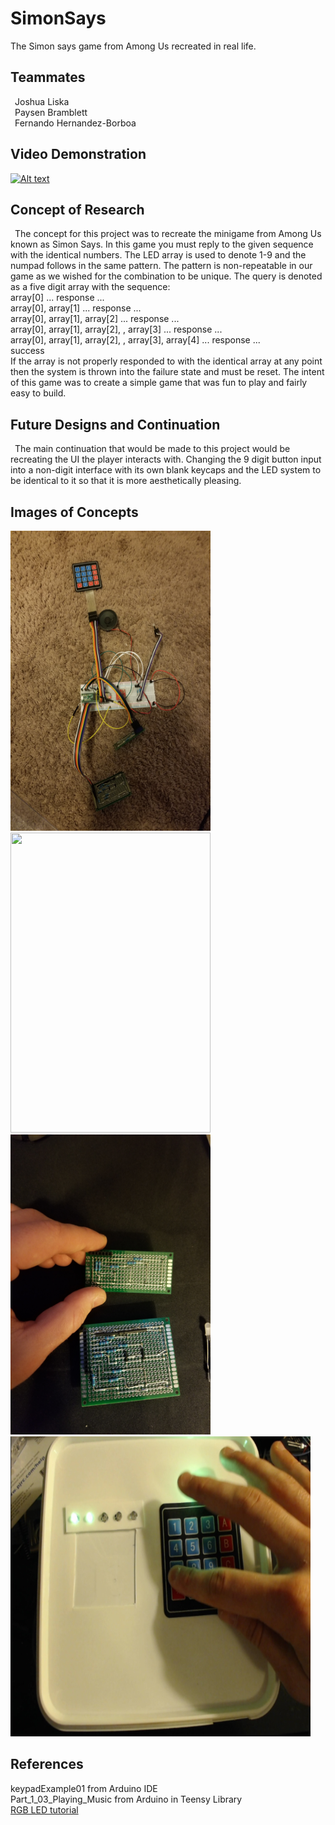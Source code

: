 # SimonSays
The Simon says game from Among Us recreated in real life.

## Teammates 
&ensp;Joshua Liska  
&ensp;Paysen Bramblett  
&ensp;Fernando Hernandez-Borboa 

## Video Demonstration
[![Alt text](https://img.youtube.com/vi/FVwlfHnqfag/0.jpg)](https://youtu.be/FVwlfHnqfag)

## Concept of Research
&ensp;The concept for this project was to recreate the minigame from Among Us known as Simon Says. In this game you must reply to the given sequence with the identical numbers. The LED array is used to denote 1-9 and the numpad follows in the same pattern. The pattern is non-repeatable in our game as we wished for the combination to be unique. The query is denoted as a five digit array with the sequence:  
array[0] ... response ...  
array[0], array[1] ... response ...  
array[0], array[1], array[2] ... response ...  
array[0], array[1], array[2], , array[3] ... response ...  
array[0], array[1], array[2], , array[3], array[4] ... response ...  
success  
If the array is not properly responded to with the identical array at any point then the system is thrown into the failure state and must be reset.
The intent of this game was to create a simple game that was fun to play and fairly easy to build.

## Future Designs and Continuation
&ensp;The main continuation that would be made to this project would be recreating the UI the player interacts with. Changing the 9 digit button input into a non-digit interface with its own blank keycaps and the LED system to be identical to it so that it is more aesthetically pleasing.

## Images of Concepts
<img src="https://github.com/jjliska/SimonSays/blob/master/Media/Pictures/20201128_112800.jpg" width="320" height="480">
<img src="https://github.com/jjliska/SimonSays/blob/master/Media/Pictures/20201128_112838.jpg" width="320" height="480">
<img src="https://github.com/jjliska/SimonSays/blob/master/Media/Pictures/20201128_112850.jpg" width="320" height="480">
<img src="https://github.com/jjliska/SimonSays/blob/master/Media/Pictures/FinishedProduct.jpg" width="480" height="480">

## References
keypadExample01 from Arduino IDE  
Part_1_03_Playing_Music from Arduino in Teensy Library  
[RGB LED tutorial](https://howtomechatronics.com/tutorials/arduino/how-to-use-a-rgb-led-with-arduino/) 
